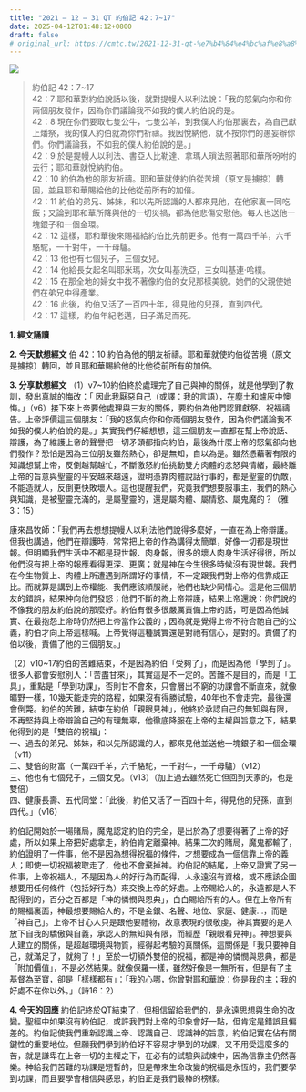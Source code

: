 ```yaml
---
title: "2021 – 12 – 31 QT 約伯記 42：7~17"
date: 2025-04-12T01:48:12+0800
draft: false
# original_url: https://cmtc.tw/2021-12-31-qt-%e7%b4%84%e4%bc%af%e8%a8%98-42%ef%bc%9a717
---
```


![](/images/qt.jpg)
> 約伯記 42：7\~17  
> 42：7 耶和華對約伯說話以後，就對提幔人以利法說：「我的怒氣向你和你兩個朋友發作，因為你們議論我不如我的僕人約伯說的是。  
> 42：8 現在你們要取七隻公牛，七隻公羊，到我僕人約伯那裏去，為自己獻上燔祭，我的僕人約伯就為你們祈禱。我因悅納他，就不按你們的愚妄辦你們。你們議論我，不如我的僕人約伯說的是。」  
> 42：9 於是提幔人以利法、書亞人比勒達、拿瑪人瑣法照著耶和華所吩咐的去行；耶和華就悅納約伯。  
> 42：10 約伯為他的朋友祈禱。耶和華就使約伯從苦境（原文是擄掠）轉回，並且耶和華賜給他的比他從前所有的加倍。  
> 42：11 約伯的弟兄、姊妹，和以先所認識的人都來見他，在他家裏一同吃飯；又論到耶和華所降與他的一切災禍，都為他悲傷安慰他。每人也送他一塊銀子和一個金環。  
> 42：12 這樣，耶和華後來賜福給約伯比先前更多。他有一萬四千羊，六千駱駝，一千對牛，一千母驢。  
> 42：13 他也有七個兒子，三個女兒。  
> 42：14 他給長女起名叫耶米瑪，次女叫基洗亞，三女叫基連‧哈樸。  
> 42：15 在那全地的婦女中找不著像約伯的女兒那樣美貌。她們的父親使她們在弟兄中得產業。  
> 42：16 此後，約伯又活了一百四十年，得見他的兒孫，直到四代。  
> 42：17 這樣，約伯年紀老邁，日子滿足而死。

**1. 經文誦讀**

**2.  今天默想經文**
伯 42：10 約伯為他的朋友祈禱。耶和華就使約伯從苦境（原文是擄掠）轉回，並且耶和華賜給他的比他從前所有的加倍。

**3. 分享默想經文**
（1）v7\~10約伯終於處理完了自己與神的關係，就是他學到了教訓，發出真誠的悔改：「 因此我厭惡自己（或譯：我的言語），在塵土和爐灰中懊悔。」（v6）接下來上帝要他處理與三友的關係，要約伯為他們認罪獻祭、祝福禱告。上帝評價這三個朋友：「我的怒氣向你和你兩個朋友發作，因為你們議論我不如我的僕人約伯說的是。」其實我們仔細想想，這三個朋友一直都在幫上帝說話、辯護，為了維護上帝的聲譽把一切矛頭都指向約伯，最後為什麼上帝的怒氣卻向他們發作？恐怕是因為三位朋友雖然熱心，卻是無知，自以為是。雖然憑藉著有限的知識想幫上帝，反倒越幫越忙，不斷激怒約伯挑動雙方肉體的忿怒與情緒，最終離上帝的旨意與聖靈的平安越來越遠，證明憑靠肉體說話行事的，都是聖靈的仇敵，不能造就人，反倒更快敗壞人。這也提醒我們，究竟我們想要服事主，我們的熱心與知識，是被聖靈充滿的，是屬聖靈的，還是屬肉體、屬情慾、屬鬼魔的？（雅3：15）

康來昌牧師：「我們再去想想提幔人以利法他們說得多麼好，一直在為上帝辯護。但我也講過，他們在辯護時，常常把上帝的作為講得太簡單，好像一切都是現世報。但明顯我們生活中不都是現世報、肉身報，很多的壞人肉身生活好得很，所以他們沒有把上帝的報應看得更深、更廣；就是神在今生很多時候沒有現世報。我們在今生物質上、肉體上所遭遇到所謂好的事情，不一定跟我們對上帝的信靠成正比。而就算是講到上帝權能、我們應該順服祂，他們也缺少同情心。這是他三個朋友的錯誤，結果神向他們發怒；他們不斷的為上帝辯護，結果上帝還說：你們說的不像我的朋友約伯說的那麼好。約伯有很多很嚴厲責備上帝的話，可是因為他誠實、在最抱怨上帝時仍然把上帝當作公義的；因為就是覺得上帝不符合祂自己的公義，約伯才向上帝這樣喊。上帝覺得這種誠實還是對祂有信心，是對的。責備了約伯以後，責備了他的三個朋友。」

（2）v10\~17約伯的苦難結束，不是因為約伯「受夠了」，而是因為他「學到了」。很多人都會安慰別人：「苦盡甘來」，其實這是不一定的。苦難不是目的，而是「工具」，重點是「學到功課」，否則甘不會來，只會層出不窮的功課會不斷直來，就像曠野一樣，10幾天能走完的路程，如果沒有得勝試驗，40年也不會走完，最後還會倒斃。約伯的苦難，結束在約伯「親眼見神」，他終於承認自己的無知與有限，不再堅持與上帝辯論自己的有理無辜，他徹底降服在上帝的主權與旨意之下，結果他得到的是「雙倍的祝福」：  
一、過去的弟兄、姊妹，和以先所認識的人，都來見他並送他一塊銀子和一個金環（v11）  
二、雙倍的財富（一萬四千羊，六千駱駝，一千對牛，一千母驢）（v12）  
三、他也有七個兒子，三個女兒。（v13）（加上過去雖然死亡但回到天家的，也是雙倍）  
四、健康長壽、五代同堂：「此後，約伯又活了一百四十年，得見他的兒孫，直到四代。」（v16）

約伯記開始於一場賭局，魔鬼認定約伯的完全，是出於為了想要得著了上帝的好處，所以如果上帝把好處拿走，約伯肯定離棄神。結果二次的賭局，魔鬼都輸了，約伯證明了一件事，他不是因為想得祝福的條件，才想要成為一個信靠上帝的義人；即使一切祝福被取走了，他也不會棄掉神。約伯記的結尾，上帝又證實了另一件事，上帝祝福人，不是因為人的好行為而配得，人永遠沒有資格，或不應該企圖想要用任何條件（包括好行為）來交換上帝的好處。上帝賜給人的，永遠都是人不配得到的，百分之百都是「神的憐憫與恩典」，白白賜給所有的人。但在上帝所有的賜福裏面，神最想要賜給人的，不是金銀、名聲、地位、家庭、健康…，而是「神自己」。上帝不甘心人只是跟他要禮物，故意表現的很敬虔，神其實要的是人放下自我的驕傲與自義，承認人的無知與有限，而經歷「親眼看見神」。神想要與人建立的關係，是超越環境與物質，經得起考驗的真關係，這關係是「我只要神自己，就滿足了，就夠了！」至於一切額外雙倍的祝福，都是神的憐憫與恩典，都是「附加價值」，不是必然結果。就像保羅一樣，雖然好像是一無所有，但是有了主基督為至寶，卻是「樣樣都有」：「我的心哪，你曾對耶和華說：你是我的主；我的好處不在你以外。」（詩16：2）

**4. 今天的回應**
約伯記終於QT結束了，但相信留給我們的，是永遠思想與生命的改變。聖經中如果沒有約伯記，或許我們對上帝的印象會好一點，但肯定是錯誤且偏差的。約伯記使我們重新認識上帝、認識自己、認識神的旨意，約伯記實在佔有關鍵性的重要地位。但願我們學到約伯好不容易才學到的功課，又不用受這麼多的苦，就是謙卑在上帝一切的主權之下，在必有的試驗與試煉中，因為信靠主仍然喜樂。神給我們苦難的功課是短暫的，但是帶來生命改變的祝福是永恆的，我們要學到功課，而且要學會相信與感恩，約伯正是我們最棒的榜樣。
